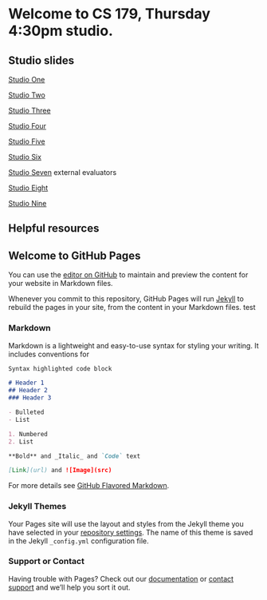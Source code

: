 # Welcome to CS 179, Thursday 4:30pm studio. 

## Studio slides

[Studio One](https://docs.google.com/presentation/d/1aRVEjmfBFUrSb6IGjjMS72by_WyKBIFJwiNpEqvEPT4/edit?usp=sharing)

[Studio Two](https://docs.google.com/presentation/d/1osNe-NNRz04cv25ofk3-fKy-T-wEBe_9NfqgnQASccE/edit?usp=sharing)

[Studio Three](https://docs.google.com/presentation/d/1Tm1Fl9Am4myMUsTosfi6MIaa3euR17Dz7JTn-P0HtP0/edit?usp=sharing)

[Studio Four](https://docs.google.com/presentation/d/1Whtip6jxl20phWq94R_HhJOkZxgPBLmdSrxWVvxwBkQ/edit?usp=sharing)

[Studio Five](https://docs.google.com/presentation/d/1ZnYPBtHDcT4aeYyG7ecTp9AMcezAVhIPMLkqwW6hfDE/edit?usp=sharing)

[Studio Six](https://docs.google.com/presentation/d/1-X8yurJY29djNhhCC6ViFfN7fFMulauEyVutU7NDFiM/edit?usp=sharing)

[Studio Seven]() external evaluators

[Studio Eight]()

[Studio Nine](https://docs.google.com/presentation/d/1PbQWwhIAo0pohs4rghLo_SZ8vS-Z9RN0MvwNJcoqPRw/edit?usp=sharing)


## Helpful resources

## Welcome to GitHub Pages

You can use the [editor on GitHub](https://github.com/aschugart/cs179/edit/master/index.md) to maintain and preview the content for your website in Markdown files.

Whenever you commit to this repository, GitHub Pages will run [Jekyll](https://jekyllrb.com/) to rebuild the pages in your site, from the content in your Markdown files. test

### Markdown

Markdown is a lightweight and easy-to-use syntax for styling your writing. It includes conventions for

```markdown
Syntax highlighted code block

# Header 1
## Header 2
### Header 3

- Bulleted
- List

1. Numbered
2. List

**Bold** and _Italic_ and `Code` text

[Link](url) and ![Image](src)
```

For more details see [GitHub Flavored Markdown](https://guides.github.com/features/mastering-markdown/).

### Jekyll Themes

Your Pages site will use the layout and styles from the Jekyll theme you have selected in your [repository settings](https://github.com/aschugart/cs179/settings). The name of this theme is saved in the Jekyll `_config.yml` configuration file.

### Support or Contact

Having trouble with Pages? Check out our [documentation](https://help.github.com/categories/github-pages-basics/) or [contact support](https://github.com/contact) and we’ll help you sort it out.
